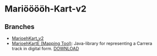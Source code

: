 # Mariööööh-Kart-v2

## Branches
- [MarioehKart_v2](https://github.com/smartbomm/Marioehh-Kart_Interface/tree/Modell_Rubitzko)
- [MarioehKartE (Mapping Tool)](https://github.com/smartbomm/Marioehh-Kart_Interface/tree/MarioehKarte): Java-library for representing a Carrera track in digital form. [DOWNLOAD](https://github.com/smartbomm/Marioehh-Kart_Interface/releases/tag/MarioehKarte_v1.1.1)
